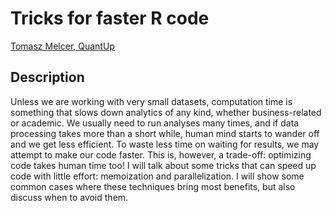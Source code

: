 # Tricks for faster R code

[Tomasz	Melcer,	QuantUp]()

## Description

Unless we are working with very small datasets, computation time is something that slows down analytics of any kind, whether business-related or academic. We usually need to run analyses many times, and if data processing takes more than a short while, human mind starts to wander off and we get less efficient. To waste less time on waiting for results, we may attempt to make our code faster. This is, however, a trade-off: optimizing code takes human time too! I will talk about some tricks that can speed up code with little effort: memoization and parallelization. I will show some common cases where these techniques bring most benefits, but also discuss when to avoid them.

